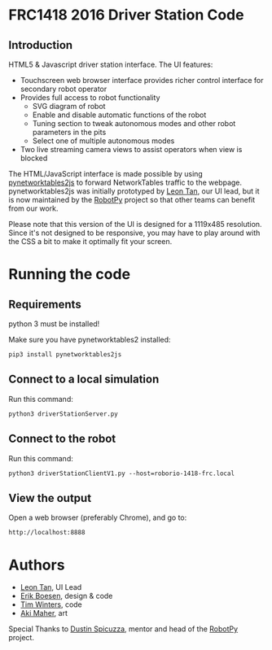FRC1418 2016 Driver Station Code
================================

Introduction
------------

HTML5 & Javascript driver station interface. The
UI features:

* Touchscreen web browser interface provides richer control interface for secondary robot operator
* Provides full access to robot functionality
  * SVG diagram of robot
  * Enable and disable automatic functions of the robot
  * Tuning section to tweak autonomous modes and other robot parameters in the pits
  * Select one of multiple autonomous modes
* Two live streaming camera views to assist operators when view is blocked

The HTML/JavaScript interface is made possible by using [pynetworktables2js](https://github.com/robotpy/pynetworktables2js) to forward NetworkTables traffic to the webpage. pynetworktables2js was initially prototyped by [Leon Tan](https://github.com/lleontan), our UI lead, but it is now maintained by the [RobotPy](http://github.com/robotpy) project so that other teams can benefit from our work.

Please note that this version of the UI is designed for a 1119x485 resolution. Since it's not designed to be responsive, you may have to play around with the CSS a bit to make it optimally fit your screen.

Running the code
================

Requirements
------------

python 3 must be installed!

Make sure you have pynetworktables2 installed:

    pip3 install pynetworktables2js

Connect to a local simulation
-----------------------------

Run this command:

    python3 driverStationServer.py

Connect to the robot
--------------------

Run this command:

    python3 driverStationClientV1.py --host=roborio-1418-frc.local

View the output
---------------

Open a web browser (preferably Chrome), and go to:

    http://localhost:8888


Authors
=======

* [Leon Tan](https://github.com/lleontan), UI Lead
* [Erik Boesen](https://github.com/ErikBoesen), design & code
* [Tim Winters](https://github.com/Twinters007), code
* [Aki Maher](https://github.com/17mahera), art

Special Thanks to [Dustin Spicuzza](https://github.com/virtuald), mentor and head of the [RobotPy](http://github.com/robotpy) project.
